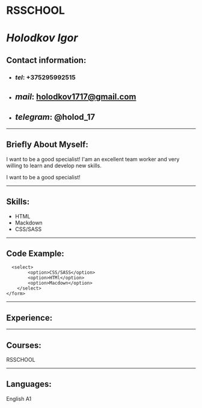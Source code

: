# RSSCHOOL
# *Holodkov Igor* 

## **Contact information**:
* ### *tel*: +375295992515
* ## *mail*: holodkov1717@gmail.com
* ## *telegram*: @holod_17
***
## **Briefly About Myself:**
I want to be a good specialist!
I'am an excellent team worker and very willing to learn and develop new skills.

I want to be a good specialist!
***
## **Skills:**
* HTML
* Mackdown
* CSS/SASS
***
## **Code Example:**
```<form> 
  <select>
        <option>CSS/SASS</option>
        <option>HTMl</option>
        <option>Macdown</option>
    </select>
</form>
```
****
## **Experience:**
***
## **Courses**:
RSSCHOOL 
***
## **Languages:**
English A1